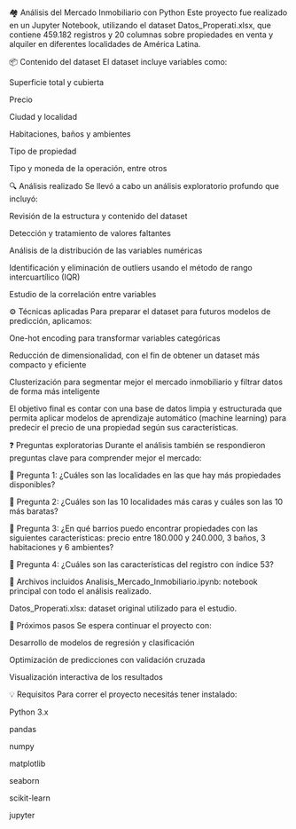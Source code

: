 🏘️ Análisis del Mercado Inmobiliario con Python
Este proyecto fue realizado en un Jupyter Notebook, utilizando el dataset Datos_Properati.xlsx, que contiene 459.182 registros y 20 columnas sobre propiedades en venta y alquiler en diferentes localidades de América Latina.

📦 Contenido del dataset
El dataset incluye variables como:

Superficie total y cubierta

Precio

Ciudad y localidad

Habitaciones, baños y ambientes

Tipo de propiedad

Tipo y moneda de la operación, entre otros

🔍 Análisis realizado
Se llevó a cabo un análisis exploratorio profundo que incluyó:

Revisión de la estructura y contenido del dataset

Detección y tratamiento de valores faltantes

Análisis de la distribución de las variables numéricas

Identificación y eliminación de outliers usando el método de rango intercuartílico (IQR)

Estudio de la correlación entre variables

⚙️ Técnicas aplicadas
Para preparar el dataset para futuros modelos de predicción, aplicamos:

One-hot encoding para transformar variables categóricas

Reducción de dimensionalidad, con el fin de obtener un dataset más compacto y eficiente

Clusterización para segmentar mejor el mercado inmobiliario y filtrar datos de forma más inteligente

El objetivo final es contar con una base de datos limpia y estructurada que permita aplicar modelos de aprendizaje automático (machine learning) para predecir el precio de una propiedad según sus características.

❓ Preguntas exploratorias
Durante el análisis también se respondieron preguntas clave para comprender mejor el mercado:

🤔 Pregunta 1: ¿Cuáles son las localidades en las que hay más propiedades disponibles?

🤔 Pregunta 2: ¿Cuáles son las 10 localidades más caras y cuáles son las 10 más baratas?

🤔 Pregunta 3: ¿En qué barrios puedo encontrar propiedades con las siguientes características: precio entre 180.000 y 240.000, 3 baños, 3 habitaciones y 6 ambientes?

🤔 Pregunta 4: ¿Cuáles son las características del registro con índice 53?

📁 Archivos incluidos
Analisis_Mercado_Inmobiliario.ipynb: notebook principal con todo el análisis realizado.

Datos_Properati.xlsx: dataset original utilizado para el estudio.

🚀 Próximos pasos
Se espera continuar el proyecto con:

Desarrollo de modelos de regresión y clasificación

Optimización de predicciones con validación cruzada

Visualización interactiva de los resultados

💡 Requisitos
Para correr el proyecto necesitás tener instalado:

Python 3.x

pandas

numpy

matplotlib

seaborn

scikit-learn

jupyter
